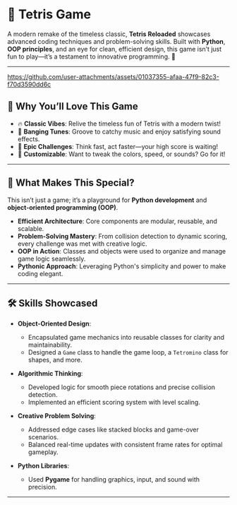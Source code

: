 # 🎲 **Tetris Game**  

A modern remake of the timeless classic, **Tetris Reloaded** showcases advanced coding techniques and problem-solving skills. Built with **Python**, **OOP principles**, and an eye for clean, efficient design, this game isn’t just fun to play—it’s a testament to innovative programming. 🚀  

---


https://github.com/user-attachments/assets/01037355-afaa-47f9-82c3-f70d3590dd6c


## 🌟 Why You’ll Love This Game

- 🔥 **Classic Vibes**: Relive the timeless fun of Tetris with a modern twist!
- 🎵 **Banging Tunes**: Groove to catchy music and enjoy satisfying sound effects.
- 🎯 **Epic Challenges**: Think fast, act faster—your high score is waiting!
- 🎨 **Customizable**: Want to tweak the colors, speed, or sounds? Go for it!
---

## 🧩 **What Makes This Special?**  
This isn’t just a game; it’s a playground for **Python development** and **object-oriented programming (OOP)**.  
- **Efficient Architecture**: Core components are modular, reusable, and scalable.  
- **Problem-Solving Mastery**: From collision detection to dynamic scoring, every challenge was met with creative logic.  
- **OOP in Action**: Classes and objects were used to organize and manage game logic seamlessly.  
- **Pythonic Approach**: Leveraging Python's simplicity and power to make coding elegant.  

---

## 🛠️ **Skills Showcased**  
- **Object-Oriented Design**:  
  - Encapsulated game mechanics into reusable classes for clarity and maintainability.  
  - Designed a `Game` class to handle the game loop, a `Tetromino` class for shapes, and more.  

- **Algorithmic Thinking**:  
  - Developed logic for smooth piece rotations and precise collision detection.  
  - Implemented an efficient scoring system with level scaling.  

- **Creative Problem Solving**:  
  - Addressed edge cases like stacked blocks and game-over scenarios.  
  - Balanced real-time updates with consistent frame rates for optimal gameplay.  

- **Python Libraries**:  
  - Used **Pygame** for handling graphics, input, and sound with precision.  

---
